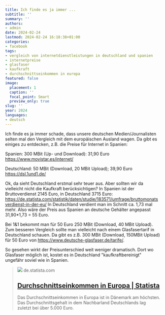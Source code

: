 ```yaml
---
title: Ich finde es ja immer ...
subtitle: ''
summary: ''
authors:
- admin
date: 2024-02-24
lastmod: 2024-02-24 16:18:38+01:00
categories:
- facebook
tags:
- vergleich von internetdienstleistungen in deutschland und spanien
- internetpreise
- glasfaser
- kaufkraft
- durchschnittseinkommen in europa
featured: false
image:
  placement: 1
  caption: ''
  focal_point: Smart
  preview_only: true
slug: ''
year: 2024
languages:
- deutsch
---
```


Ich finde es ja immer schade, dass unsere deutschen Medien/Journalisten selten mal den Vergleich mit dem europäischen Ausland wagen. Da gibt es einiges zu entdecken, z.B. die Preise für Internet in Spanien:

Spanien:
300 MBit (Up- und Download): 31,90 Euro https://www.movistar.es/internet/

Deutschland:
50 MBit (Download, 20 MBit Upload); 39,90 Euro
https://dsl.1und1.de/

Ok, da sieht Deutschland erstmal sehr teuer aus. Aber sollten wir da vielleicht nicht die Kaufkraft berücksichtigen? In Spanien ist der Bruttoverdienst 2145 Euro, in Deutschland 3715 Euro: https://de.statista.com/statistik/daten/studie/183571/umfrage/bruttomonatsverdienst-in-der-eu/
In Deutschland verdient man im Schnitt ca. 1,73 mal mehr. Also wäre der Preis aus Spanien an deutsche Gehälter angepasst 31,90*1,73 = 55 Euro.

Bei 1&1 bekommt man für 50 Euro 250 MBit (Download, 40 MBit Upload). Zum besseren Vergleich sollte man vielleicht nach einem Glasfasertarif in Deutschland schauen. Da gibt es z.B. 300 MBit (Download, 150MBit Upload) für 50 Euro von https://www.deutsche-glasfaser.de/tarife/.

So gesehen wirkt der Preisunterschied weit weniger dramatisch. Dort wo Glasfaser möglich ist, kostet es in Deutschland "kaufkraftbereinigt" ungefähr soviel wie in Spanien.
> [![](https://cdn.statcdn.com/Statistic/180000/183571-blank-355.png)](https://de.statista.com/statistik/daten/studie/183571/umfrage/bruttomonatsverdienst-in-der-eu/)
> de.statista.com
> ## [Durchschnittseinkommen in Europa | Statista](https://de.statista.com/statistik/daten/studie/183571/umfrage/bruttomonatsverdienst-in-der-eu/)
>
>Das Durchschnittseinkommen in Europa ist in Dänemark am höchsten. Das Durchschnittsgehalt in dem Nachbarland Deutschlands lag zuletzt bei über 5.000 Euro.